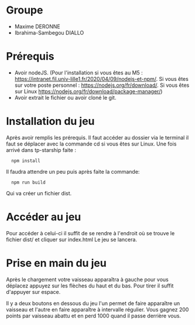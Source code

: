 # Groupe

- Maxime DERONNE
- Ibrahima-Sambegou DIALLO

# Prérequis

- Avoir nodeJS. (Pour l'installation si vous êtes au M5 : https://intranet.fil.univ-lille1.fr/2020/04/09/nodejs-et-npm/. Si vous êtes sur votre poste personnel : https://nodejs.org/fr/download/. Si vous êtes sur Linux https://nodejs.org/fr/download/package-manager/)
- Avoir extrait le fichier ou avoir cloné le git.

# Installation du jeu

Après avoir remplis les prérequis. Il faut accéder au dossier via le terminal il faut se déplacer avec la commande cd si vous êtes sur Linux.
Une fois arrivé dans tp-starship faite :

      npm install

Il faudra attendre un peu puis après faite la commande:

      npm run build

Qui va créer un fichier dist.

# Accéder au jeu

Pour accéder à celui-ci il suffit de se rendre à l'endroit où se trouve le fichier dist/ et cliquer sur index.html
Le jeu se lancera.

# Prise en main du jeu

Après le chargement votre vaisseau apparaîtra à gauche pour vous déplacez appuyez sur les flèches du haut et du bas.
Pour tirer il suffit d'appuyer sur espace.

Il y a deux boutons en dessous du jeu l'un permet de faire apparaître un vaisseau et l'autre en faire apparaître à intervalle régulier.
Vous gagnez 200 points par vaisseau abattu et en perd 1000 quand il passe derrière vous.
